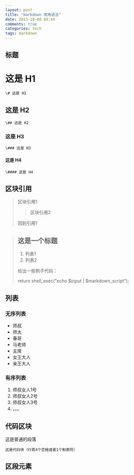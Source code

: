 ```yaml
---
layout: post
title: "markdown 常用语法"
date: 2013-10-08 09:44
comments: true
categories: tech
tags: markdown
---
```

## 标题
# 这是 H1
``` 
\# 这是 H1
```
## 这是 H2
``` 
\## 这是 H2
```
### 这是 H3
```
\### 这是 H3
```
#### 这是 H4
```
\#### 这是 H4
```
## 区块引用

> 区块引用1
>
> > 区块引用2
>
> 回到引用1

> ## 这是一个标题
> 
> 1. 列表1
> 2. 列表2
> 
> 给出一些例子代码：
> 
> 	return shell_exec("echo $input | $markdown_script");

## 列表
### 无序列表
* 师叔
* 师太
* 春哥
* 马老师
* 主席
* 女王大人
* 亲王大人

### 有序列表
1. 师叔女人1号
2. 师叔女人2号
3. 师叔女人3号
4. 。。。

## 代码区块
这是普通的段落

	这是代码块（行首4个空格或者1个制表符）

## 区段元素

